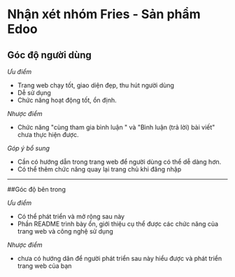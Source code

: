 # Nhận xét nhóm Fries - Sản phẩm Edoo

## Góc độ người dùng

*Ưu điểm*

- Trang web chạy tốt, giao diện đẹp, thu hút người dùng
- Dễ sử dụng
- Chức năng hoạt động tốt, ổn định.

*Nhược điểm*

- Chức năng "cùng tham gia bình luận " và "Bình luận (trả lời) bài viết" chưa thực hiện được.

*Góp ý bổ sung*

- Cần có hướng dẫn trong trang web để người dùng có thể dễ dàng hơn.
- Có thể thêm chức năng quay lại trang chủ khi đăng nhập

----

##Góc độ bên trong

*Ưu điểm*
- Có thể phát triển và mở rộng sau này 
- Phần README trình bày ổn, giới thiệu cụ thể được các chức năng của trang web và công nghệ sử dụng

*Nhược điểm*
- chưa có hướng dân để người phát triển sau này hiểu được và phát triển trang web của bạn


